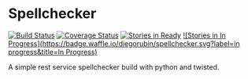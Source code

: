 # Spellchecker

[![Build Status](https://travis-ci.org/diegorubin/spellchecker.svg)](https://travis-ci.org/diegorubin/spellchecker) 
[![Coverage Status](https://coveralls.io/repos/diegorubin/spellchecker/badge.png?branch=master)](https://coveralls.io/r/diegorubin/spellchecker?branch=master)
[![Stories in Ready](https://badge.waffle.io/diegorubin/spellchecker.svg?label=ready&title=Ready)](http://waffle.io/diegorubin/spellchecker)
[![Stories in In Progress](https://badge.waffle.io/diegorubin/spellchecker.svg?label=in progress&title=In Progress)](http://waffle.io/diegorubin/spellchecker)

A simple rest service  spellchecker build with python and twisted.

